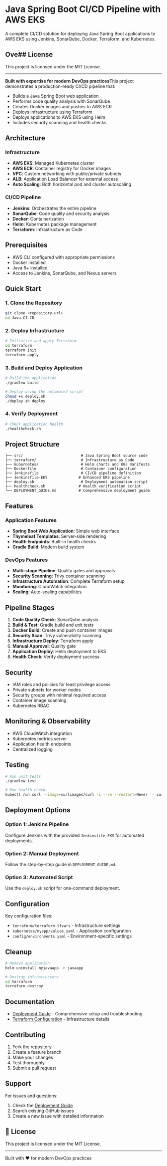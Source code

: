 # Java Spring Boot CI/CD Pipeline with AWS EKS

A complete CI/CD solution for deploying Java Spring Boot applications to AWS EKS using Jenkins, SonarQube, Docker, Terraform, and Kubernetes.

## Ove## License

This project is licensed under the MIT License.

---

**Built with expertise for modern DevOps practices**This project demonstrates a production-ready CI/CD pipeline that:

- Builds a Java Spring Boot web application
- Performs code quality analysis with SonarQube
- Creates Docker images and pushes to AWS ECR
- Deploys infrastructure using Terraform
- Deploys applications to AWS EKS using Helm
- Includes security scanning and health checks

## Architecture

### Infrastructure

- **AWS EKS**: Managed Kubernetes cluster
- **AWS ECR**: Container registry for Docker images
- **VPC**: Custom networking with public/private subnets
- **ALB**: Application Load Balancer for external access
- **Auto Scaling**: Both horizontal pod and cluster autoscaling

### CI/CD Pipeline

- **Jenkins**: Orchestrates the entire pipeline
- **SonarQube**: Code quality and security analysis
- **Docker**: Containerization
- **Helm**: Kubernetes package management
- **Terraform**: Infrastructure as Code

## Prerequisites

- AWS CLI configured with appropriate permissions
- Docker installed
- Java 8+ installed
- Access to Jenkins, SonarQube, and Nexus servers

## Quick Start

### 1. Clone the Repository

```bash
git clone <repository-url>
cd Java-CI-CD
```

### 2. Deploy Infrastructure

```bash
# Initialize and apply Terraform
cd terraform
terraform init
terraform apply
```

### 3. Build and Deploy Application

```bash
# Build the application
./gradlew build

# Deploy using the automated script
chmod +x deploy.sh
./deploy.sh deploy
```

### 4. Verify Deployment

```bash
# Check application health
./healthcheck.sh
```

## Project Structure

```text
├── src/                          # Java Spring Boot source code
├── terraform/                    # Infrastructure as Code
├── kubernetes/                   # Helm charts and K8s manifests
├── Dockerfile                    # Container configuration
├── Jenkinsfile                   # CI/CD pipeline definition
├── Jenkinsfile-EKS              # Enhanced EKS pipeline
├── deploy.sh                     # Deployment automation script
├── healthcheck.sh               # Health verification script
└── DEPLOYMENT_GUIDE.md          # Comprehensive deployment guide
```

## Features

### Application Features

- **Spring Boot Web Application**: Simple web interface
- **Thymeleaf Templates**: Server-side rendering
- **Health Endpoints**: Built-in health checks
- **Gradle Build**: Modern build system

### DevOps Features

- **Multi-stage Pipeline**: Quality gates and approvals
- **Security Scanning**: Trivy container scanning
- **Infrastructure Automation**: Complete Terraform setup
- **Monitoring**: CloudWatch integration
- **Scaling**: Auto-scaling capabilities

## Pipeline Stages

1. **Code Quality Check**: SonarQube analysis
2. **Build & Test**: Gradle build and unit tests
3. **Docker Build**: Create and push container images
4. **Security Scan**: Trivy vulnerability scanning
5. **Infrastructure Deploy**: Terraform apply
6. **Manual Approval**: Quality gate
7. **Application Deploy**: Helm deployment to EKS
8. **Health Check**: Verify deployment success

## Security

- IAM roles and policies for least privilege access
- Private subnets for worker nodes
- Security groups with minimal required access
- Container image scanning
- Kubernetes RBAC

## Monitoring & Observability

- AWS CloudWatch integration
- Kubernetes metrics server
- Application health endpoints
- Centralized logging

## Testing

```bash
# Run unit tests
./gradlew test

# Run health check
kubectl run curl --image=curlimages/curl -i --rm --restart=Never -- curl myjavaapp-myapp:8080
```

## Deployment Options

### Option 1: Jenkins Pipeline

Configure Jenkins with the provided `Jenkinsfile-EKS` for automated deployments.

### Option 2: Manual Deployment

Follow the step-by-step guide in `DEPLOYMENT_GUIDE.md`.

### Option 3: Automated Script

Use the `deploy.sh` script for one-command deployment.

## Configuration

Key configuration files:

- `terraform/terraform.tfvars` - Infrastructure settings
- `kubernetes/myapp/values.yaml` - Application configuration
- `config/environments.yaml` - Environment-specific settings

## Cleanup

```bash
# Remove application
helm uninstall myjavaapp -n javaapp

# Destroy infrastructure
cd terraform
terraform destroy
```

## Documentation

- [Deployment Guide](DEPLOYMENT_GUIDE.md) - Comprehensive setup and troubleshooting
- [Terraform Configuration](terraform/README.md) - Infrastructure details

## Contributing

1. Fork the repository
2. Create a feature branch
3. Make your changes
4. Test thoroughly
5. Submit a pull request

## Support

For issues and questions:

1. Check the [Deployment Guide](DEPLOYMENT_GUIDE.md)
2. Search existing GitHub issues
3. Create a new issue with detailed information

## 📄 License

This project is licensed under the MIT License.

---

Built with ❤️ for modern DevOps practices



